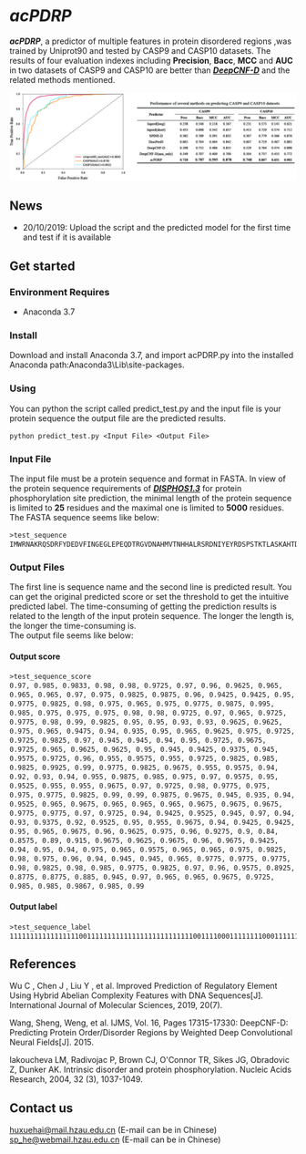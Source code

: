 # ***acPDRP***
***acPDRP***, a predictor of multiple features in protein disordered regions ,was trained by Uniprot90 and tested by CASP9 and CASP10 datasets.
The results of four evaluation indexes including **Precision**, **Bacc**, **MCC** and **AUC** in two datasets of CASP9 and CASP10 are better than ***[DeepCNF-D](https://www.mdpi.com/1422-0067/16/8/17315/htm)*** and the related methods mentioned.  
  
  
![image](https://github.com/ShoupengHe314/Depository/blob/master/Pictures/ac_p1.jpg)



## News
- 20/10/2019: Upload the script and the predicted model for the first time and test if it is available


## Get started


### Environment Requires

- Anaconda 3.7


### Install
Download and install Anaconda 3.7, and import acPDRP.py into the installed Anaconda path:Anaconda3\Lib\site-packages.


### Using
You can python the script called predict_test.py and the input file is your protein sequence the output file are the predicted results.

```
python predict_test.py <Input File> <Output File>
```


### Input File
The input file must be a protein sequence and format in FASTA. In view of the protein sequence requirements of ***[DISPHOS1.3](http://www.dabi.temple.edu/disphos/)*** for protein phosphorylation site prediction, the minimal length of the protein sequence is limited to **25** residues and the maximal one is limited to **5000** residues.  
The FASTA sequence seems like below:
```
>test_sequence
IMWRNAKRQSDRFYDEDVFINGEGLEPEQDTRGVDNAHMVTNHHALRSRDNIYEYRDSPSTKTLASKAHTDTTSLRSPSSLAMTQKSSSQASLKSGISLKETNGHLVKQSERAATPRSQQNGSIAKVASPPVEEKRLLQPLSSTPVTQLQAEPAKRVPTAASVSGSSRSTTPVPSARSTTTHTTTATLSSQPAAQPRRTHLVEGVPQTSVHHHHHH
```

### Output Files
The first line is sequence name and the second line is predicted result. You can get the original predicted score or set the threshold to get the intuitive predicted label.
The time-consuming of getting the prediction results is related to the length of the input protein sequence. The longer the length is, the longer the time-consuming is.  
The output file seems like below:

#### Output score
```
>test_sequence_score
0.97, 0.985, 0.9833, 0.98, 0.98, 0.9725, 0.97, 0.96, 0.9625, 0.965, 0.965, 0.965, 0.97, 0.975, 0.9825, 0.9875, 0.96, 0.9425, 0.9425, 0.95, 0.9775, 0.9825, 0.98, 0.975, 0.965, 0.975, 0.9775, 0.9875, 0.995, 0.985, 0.975, 0.975, 0.975, 0.98, 0.98, 0.9725, 0.97, 0.965, 0.9725, 0.9775, 0.98, 0.99, 0.9825, 0.95, 0.95, 0.93, 0.93, 0.9625, 0.9625, 0.975, 0.965, 0.9475, 0.94, 0.935, 0.95, 0.965, 0.9625, 0.975, 0.9725, 0.9725, 0.9825, 0.97, 0.945, 0.945, 0.94, 0.95, 0.9725, 0.9675, 0.9725, 0.965, 0.9625, 0.9625, 0.95, 0.945, 0.9425, 0.9375, 0.945, 0.9575, 0.9725, 0.96, 0.955, 0.9575, 0.955, 0.9725, 0.9825, 0.985, 0.9825, 0.9925, 0.99, 0.9775, 0.9825, 0.9675, 0.955, 0.9575, 0.94, 0.92, 0.93, 0.94, 0.955, 0.9875, 0.985, 0.975, 0.97, 0.9575, 0.95, 0.9525, 0.955, 0.955, 0.9675, 0.97, 0.9725, 0.98, 0.9775, 0.975, 0.975, 0.9775, 0.9825, 0.99, 0.99, 0.9875, 0.9675, 0.945, 0.935, 0.94, 0.9525, 0.965, 0.9675, 0.965, 0.965, 0.965, 0.9675, 0.9675, 0.9675, 0.9775, 0.9775, 0.97, 0.9725, 0.94, 0.9425, 0.9525, 0.945, 0.97, 0.94, 0.93, 0.9375, 0.92, 0.9525, 0.95, 0.955, 0.9675, 0.94, 0.9425, 0.9425, 0.95, 0.965, 0.9675, 0.96, 0.9625, 0.975, 0.96, 0.9275, 0.9, 0.84, 0.8575, 0.89, 0.915, 0.9675, 0.9625, 0.9675, 0.96, 0.9675, 0.9425, 0.94, 0.95, 0.94, 0.975, 0.965, 0.9575, 0.965, 0.965, 0.975, 0.9825, 0.98, 0.975, 0.96, 0.94, 0.945, 0.945, 0.965, 0.9775, 0.9775, 0.9775, 0.98, 0.9825, 0.98, 0.985, 0.9775, 0.9825, 0.97, 0.96, 0.9575, 0.8925, 0.8775, 0.8775, 0.885, 0.945, 0.97, 0.965, 0.965, 0.9675, 0.9725, 0.985, 0.985, 0.9867, 0.985, 0.99
```

#### Output label
```
>test_sequence_label
111111111111111110011111111111111111111111111001111000111111110001111111100001111111111111111100001111111111111111111111100011111111111110010100001111000111111100000011111001011111111110001111111111111000001111111111
```
## References
Wu C , Chen J , Liu Y , et al. Improved Prediction of Regulatory Element Using Hybrid Abelian Complexity Features with DNA Sequences[J]. International Journal of Molecular Sciences, 2019, 20(7).

Wang, Sheng, Weng, et al. IJMS, Vol. 16, Pages 17315-17330: DeepCNF-D: Predicting Protein Order/Disorder Regions by Weighted Deep Convolutional Neural Fields[J]. 2015.

Iakoucheva LM, Radivojac P, Brown CJ, O'Connor TR, Sikes JG, Obradovic Z, Dunker AK. Intrinsic disorder and protein phosphorylation. Nucleic Acids Research, 2004, 32 (3), 1037-1049.

## Contact us
huxuehai@mail.hzau.edu.cn (E-mail can be in Chinese)  
sp_he@webmail.hzau.edu.cn (E-mail can be in Chinese)  

